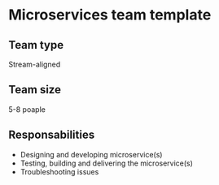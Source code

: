 # Microservices team template
## Team type
Stream-aligned
## Team size
5-8 poaple
## Responsabilities
* Designing and developing microservice(s)
* Testing, building and delivering the microservice(s)
* Troubleshooting issues